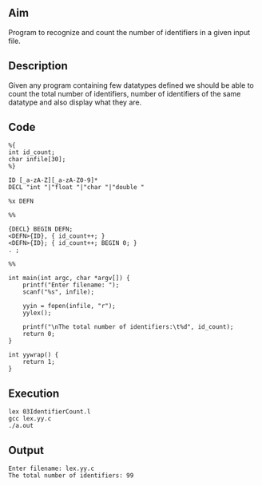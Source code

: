 ## Aim
Program to recognize and count the number of identifiers in a given input file.

## Description
Given any program containing few datatypes defined we should be able to count the total number of identifiers, number of identifiers of the same datatype and also display what they are.

## Code
```
%{
int id_count;
char infile[30];
%}

ID [_a-zA-Z][_a-zA-Z0-9]*
DECL "int "|"float "|"char "|"double "

%x DEFN

%%

{DECL} BEGIN DEFN;
<DEFN>{ID}, { id_count++; }
<DEFN>{ID}; { id_count++; BEGIN 0; }
. ;

%%

int main(int argc, char *argv[]) {
	printf("Enter filename: ");
	scanf("%s", infile);

	yyin = fopen(infile, "r");
	yylex();

	printf("\nThe total number of identifiers:\t%d", id_count);
	return 0;
}

int yywrap() {
	return 1;
}
```

## Execution
```
lex 03IdentifierCount.l
gcc lex.yy.c
./a.out
```

## Output
```
Enter filename: lex.yy.c
The total number of identifiers: 99
```
